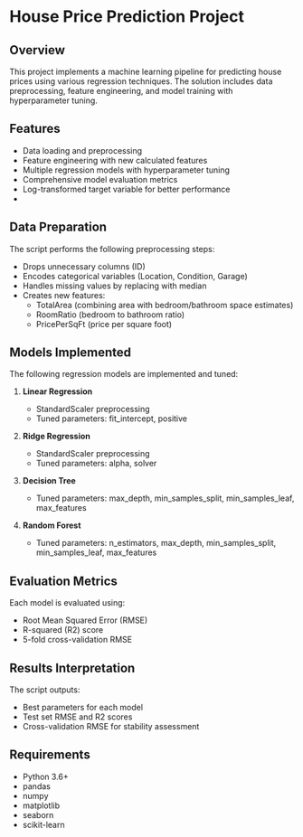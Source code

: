 # House Price Prediction Project

## Overview
This project implements a machine learning pipeline for predicting house prices using various regression techniques. The solution includes data preprocessing, feature engineering, and model training with hyperparameter tuning.

## Features
- Data loading and preprocessing
- Feature engineering with new calculated features
- Multiple regression models with hyperparameter tuning
- Comprehensive model evaluation metrics
- Log-transformed target variable for better performance
- 
## Data Preparation
The script performs the following preprocessing steps:
- Drops unnecessary columns (ID)
- Encodes categorical variables (Location, Condition, Garage)
- Handles missing values by replacing with median
- Creates new features:
  - TotalArea (combining area with bedroom/bathroom space estimates)
  - RoomRatio (bedroom to bathroom ratio)
  - PricePerSqFt (price per square foot)

## Models Implemented
The following regression models are implemented and tuned:

1. **Linear Regression**
   - StandardScaler preprocessing
   - Tuned parameters: fit_intercept, positive

2. **Ridge Regression**
   - StandardScaler preprocessing
   - Tuned parameters: alpha, solver

3. **Decision Tree**
   - Tuned parameters: max_depth, min_samples_split, min_samples_leaf, max_features

4. **Random Forest**
   - Tuned parameters: n_estimators, max_depth, min_samples_split, min_samples_leaf, max_features

## Evaluation Metrics
Each model is evaluated using:
- Root Mean Squared Error (RMSE)
- R-squared (R2) score
- 5-fold cross-validation RMSE

## Results Interpretation
The script outputs:
- Best parameters for each model
- Test set RMSE and R2 scores
- Cross-validation RMSE for stability assessment

## Requirements
- Python 3.6+
- pandas
- numpy
- matplotlib
- seaborn
- scikit-learn
